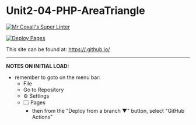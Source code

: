 # Unit2-04-PHP-AreaTriangle



[![Mr Coxall's Super Linter](https://github.com/ICD2O-Digtital-Tech-Invitations/Unit2-04-HTML-AreaTriangle/workflows/Mr%20Coxall's%20Super%20Linter/badge.svg)](https://github.com/ICD2O-Digtital-Tech-Invitations/Unit2-04-HTML-AreaTriangle/actions)

[![Deploy Pages](https://github.com/ICD2O-Digtital-Tech-Invitations/Unit2-04-HTML-AreaTriangle/workflows/Deploy%20Pages/badge.svg)](https://github.com/ICD2O-Digtital-Tech-Invitations/Unit2-04-HTML-AreaTriangle/actions)

This site can be found at: [https://<OWNER>.github.io/<REPOSITORY>](https://<OWNER>.github.io/<REPOSITORY>)

---

**NOTES ON INITIAL LOAD:**
- remember to goto on the menu bar:
  - File
  - Go to Repository
  - ⚙ Settings
  - 🗔 Pages
    - then from the "Deploy from a branch ▼" button, select "GitHub Actions"
